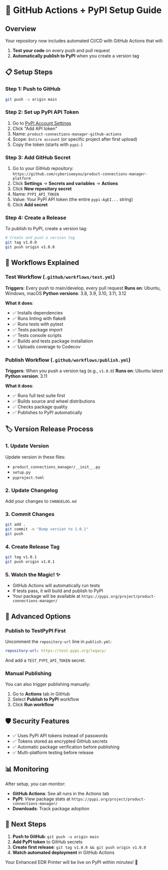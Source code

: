 # 🚀 GitHub Actions + PyPI Setup Guide

## Overview

Your repository now includes automated CI/CD with GitHub Actions that will:

1. **Test your code** on every push and pull request
2. **Automatically publish to PyPI** when you create a version tag

## 📋 Setup Steps

### Step 1: Push to GitHub

```bash
git push -u origin main
```

### Step 2: Set up PyPI API Token

1. Go to [PyPI Account Settings](https://pypi.org/manage/account/#api-tokens)
2. Click "Add API token"
3. Name: `product-connections-manager-github-actions`
4. Scope: `Entire account` (or specific project after first upload)
5. Copy the token (starts with `pypi-`)

### Step 3: Add GitHub Secret

1. Go to your GitHub repository: `https://github.com/cyberiseeyou/product-connections-manager-platform`
2. Click **Settings** → **Secrets and variables** → **Actions**
3. Click **New repository secret**
4. Name: `PYPI_API_TOKEN`
5. Value: Your PyPI API token (the entire `pypi-AgEI...` string)
6. Click **Add secret**

### Step 4: Create a Release

To publish to PyPI, create a version tag:

```bash
# Create and push a version tag
git tag v1.0.0
git push origin v1.0.0
```

## 🔄 Workflows Explained

### Test Workflow (`.github/workflows/test.yml`)

**Triggers**: Every push to main/develop, every pull request
**Runs on**: Ubuntu, Windows, macOS
**Python versions**: 3.8, 3.9, 3.10, 3.11, 3.12

**What it does**:
- ✅ Installs dependencies
- ✅ Runs linting with flake8
- ✅ Runs tests with pytest
- ✅ Tests package import
- ✅ Tests console scripts
- ✅ Builds and tests package installation
- ✅ Uploads coverage to Codecov

### Publish Workflow (`.github/workflows/publish.yml`)

**Triggers**: When you push a version tag (e.g., `v1.0.0`)
**Runs on**: Ubuntu latest
**Python version**: 3.11

**What it does**:
- ✅ Runs full test suite first
- ✅ Builds source and wheel distributions
- ✅ Checks package quality
- ✅ Publishes to PyPI automatically

## 🏷️ Version Release Process

### 1. Update Version
Update version in these files:
- `product_connections_manager/__init__.py`
- `setup.py`
- `pyproject.toml`

### 2. Update Changelog
Add your changes to `CHANGELOG.md`

### 3. Commit Changes
```bash
git add .
git commit -m "Bump version to 1.0.1"
git push
```

### 4. Create Release Tag
```bash
git tag v1.0.1
git push origin v1.0.1
```

### 5. Watch the Magic! ✨
- GitHub Actions will automatically run tests
- If tests pass, it will build and publish to PyPI
- Your package will be available at `https://pypi.org/project/product-connections-manager/`

## 🔧 Advanced Options

### Publish to TestPyPI First
Uncomment the `repository-url` line in `publish.yml`:
```yaml
repository-url: https://test.pypi.org/legacy/
```

And add a `TEST_PYPI_API_TOKEN` secret.

### Manual Publishing
You can also trigger publishing manually:
1. Go to **Actions** tab in GitHub
2. Select **Publish to PyPI** workflow
3. Click **Run workflow**

## 🛡️ Security Features

- ✅ Uses PyPI API tokens instead of passwords
- ✅ Tokens stored as encrypted GitHub secrets
- ✅ Automatic package verification before publishing
- ✅ Multi-platform testing before release

## 📊 Monitoring

After setup, you can monitor:
- **GitHub Actions**: See all runs in the Actions tab
- **PyPI**: View package stats at `https://pypi.org/project/product-connections-manager/`
- **Downloads**: Track package adoption

## 🎯 Next Steps

1. **Push to GitHub**: `git push -u origin main`
2. **Add PyPI token** to GitHub secrets
3. **Create first release**: `git tag v1.0.0 && git push origin v1.0.0`
4. **Watch automated deployment** in GitHub Actions

Your Enhanced EDR Printer will be live on PyPI within minutes! 🎉
